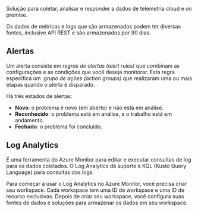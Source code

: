 Solução para coletar, analisar e responder a dados de telemetria cloud e on premise.

Os dados de métricas e logs que são armazenados podem ter diversas fontes, inclusive API REST e são armazenados por 90 dias.

## Alertas

Um alerta consiste em _regras de alertas (alert rules)_ que combinam as configurações e as condições que você deseja monitorar. Esta regra especifica um  _grupo de ações (action groups)_ que realizaram uma ou mais etapas quando o alerta é disparado.

Há três estados de alertas:
- **Novo**: o problema é novo (em aberto) e não está em análise.
- **Reconhecido**: o problema está em análise, e o trabalho está em andamento.
- **Fechado**: o problema foi concluído.

## Log Analytics

É uma ferramenta do Azure Monitor para editar e executar consultas de log para os dados coletados. O Log Analytics dá suporte à KQL (Kusto Query Language) para consultas dos logs.

Para começar a usar o Log Analytics no Azure Monitor, você precisa criar seu workspace. Cada workspace tem uma ID de workspace e uma ID de recurso exclusivas. Depois de criar seu workspace, você configura suas fontes de dados e soluções para armazenar os dados em seu workspace.